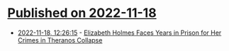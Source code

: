 # [Published on 2022-11-18](index.md)

* [2022-11-18, 12:26:15](https://news.ycombinator.com/item?id=33653615) - [Elizabeth Holmes Faces Years in Prison for Her Crimes in Theranos Collapse](https://www.bloomberg.com/news/articles/2022-11-18/holmes-sentence-over-theranos-may-set-silicon-valley-example)
